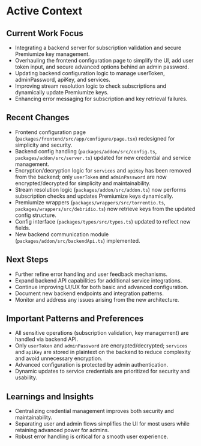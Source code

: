 # Active Context

## Current Work Focus
- Integrating a backend server for subscription validation and secure Premiumize key management.
- Overhauling the frontend configuration page to simplify the UI, add user token input, and secure advanced options behind an admin password.
- Updating backend configuration logic to manage userToken, adminPassword, apiKey, and services.
- Improving stream resolution logic to check subscriptions and dynamically update Premiumize keys.
- Enhancing error messaging for subscription and key retrieval failures.

## Recent Changes
- Frontend configuration page (`packages/frontend/src/app/configure/page.tsx`) redesigned for simplicity and security.
- Backend config handling (`packages/addon/src/config.ts`, `packages/addon/src/server.ts`) updated for new credential and service management.
- Encryption/decryption logic for `services` and `apiKey` has been removed from the backend; only `userToken` and `adminPassword` are now encrypted/decrypted for simplicity and maintainability.
- Stream resolution logic (`packages/addon/src/addon.ts`) now performs subscription checks and updates Premiumize keys dynamically.
- Premiumize wrappers (`packages/wrappers/src/torrentio.ts`, `packages/wrappers/src/debridio.ts`) now retrieve keys from the updated config structure.
- Config interface (`packages/types/src/types.ts`) updated to reflect new fields.
- New backend communication module (`packages/addon/src/backendApi.ts`) implemented.

## Next Steps
- Further refine error handling and user feedback mechanisms.
- Expand backend API capabilities for additional service integrations.
- Continue improving UI/UX for both basic and advanced configuration.
- Document new backend endpoints and integration patterns.
- Monitor and address any issues arising from the new architecture.

## Important Patterns and Preferences
- All sensitive operations (subscription validation, key management) are handled via backend API.
- Only `userToken` and `adminPassword` are encrypted/decrypted; `services` and `apiKey` are stored in plaintext on the backend to reduce complexity and avoid unnecessary encryption.
- Advanced configuration is protected by admin authentication.
- Dynamic updates to service credentials are prioritized for security and usability.

## Learnings and Insights
- Centralizing credential management improves both security and maintainability.
- Separating user and admin flows simplifies the UI for most users while retaining advanced power for admins.
- Robust error handling is critical for a smooth user experience.